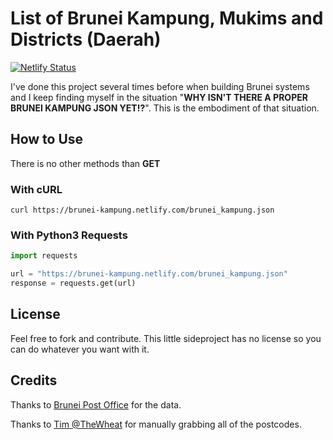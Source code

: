# List of Brunei Kampung, Mukims and Districts (Daerah)

[![Netlify Status](https://api.netlify.com/api/v1/badges/e618f8f4-09aa-41d1-b299-31bfbb7eb03f/deploy-status)](https://app.netlify.com/sites/brunei-kampung/deploys)

I've done this project several times before when building Brunei systems and I keep finding myself in the situation "**WHY ISN'T THERE A PROPER BRUNEI KAMPUNG JSON YET!?**". This is the embodiment of that situation.

## How to Use

There is no other methods than **GET**

### With cURL

`curl https://brunei-kampung.netlify.com/brunei_kampung.json`

### With Python3 Requests

```python
import requests

url = "https://brunei-kampung.netlify.com/brunei_kampung.json"
response = requests.get(url)
```

## License

Feel free to fork and contribute. This little sideproject has no license so you can do whatever you want with it.

## Credits

Thanks to [Brunei Post Office](http://www.post.gov.bn) for the data.

Thanks to [Tim @TheWheat](https://gist.github.com/thewheat/560e3b60d0ea2be1c4dd8d95fa37d33d) for manually grabbing all of the postcodes.
